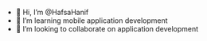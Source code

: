 - 👋 Hi, I’m @HafsaHanif
- 👀 I’m learning mobile application development  
- 💞️ I’m looking to collaborate on application development 


<!---
HafsaHanif035/HafsaHanif035 is a ✨ special ✨ repository because its `README.md` (this file) appears on your GitHub profile.
You can click the Preview link to take a look at your changes.
--->
